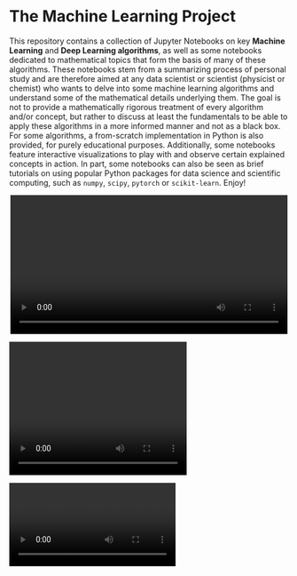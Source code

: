 # The Machine Learning Project
This repository contains a collection of Jupyter Notebooks on key **Machine Learning** and **Deep Learning algorithms**, as well as some notebooks dedicated to mathematical topics that form the basis of many of these algorithms. These notebooks stem from a summarizing process of personal study and are therefore aimed at any data scientist or scientist (physicist or chemist) who wants to delve into some machine learning algorithms and understand some of the mathematical details underlying them. The goal is not to provide a mathematically rigorous treatment of every algorithm and/or concept, but rather to discuss at least the fundamentals to be able to apply these algorithms in a more informed manner and not as a black box. For some algorithms, a from-scratch implementation in Python is also provided, for purely educational purposes. Additionally, some notebooks feature interactive visualizations to play with and observe certain explained concepts in action. In part, some notebooks can also be seen as brief tutorials on using popular Python packages for data science and scientific computing, such as `numpy`, `scipy`, `pytorch` or `scikit-learn`. Enjoy!

<p align="center">
  <video src="images/readme_gif.mov" width="500px"></video>
</p>

<video src="images/readme_gif.mov" width="320" height="240" controls></video>

![non working video](images/readme_gif.mov)
